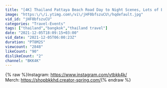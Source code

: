 ```yaml
---
title: "[4K] Thailand Pattaya Beach Road Day to Night Scenes, Lots of Beauties"
image: "https:\/\/i.ytimg.com\/vi\/jHF0bfszuCU\/hqdefault.jpg"
vid_id: "jHF0bfszuCU"
categories: "Travel-Events"
tags: ["thailand","bangkok","thailand travel"]
date: "2021-12-05T18:09:15+03:00"
vid_date: "2021-12-05T06:00:23Z"
duration: "PT8M2S"
viewcount: "2848"
likeCount: "90"
dislikeCount: "2"
channel: "BKK4K"
---
```

{% raw %}Instagram: <a rel="nofollow" target="blank" href="https://www.instagram.com/ytbkk4k/">https://www.instagram.com/ytbkk4k/</a><br />Merch: <a rel="nofollow" target="blank" href="https://shopbkkhd.creator-spring.com/">https://shopbkkhd.creator-spring.com/</a>{% endraw %}
